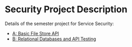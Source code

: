 # Security Project Description

Details of the semester project for Service Security:
- [A: Basic File Store API](a_filestore_api.md)
- [B: Relational Databases and API Testing](b_db_testing.md)
